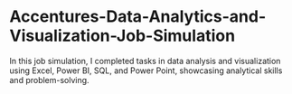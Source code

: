 # Accentures-Data-Analytics-and-Visualization-Job-Simulation
In this job simulation, I completed tasks in data analysis and visualization using Excel, Power BI, SQL, and Power Point, showcasing analytical skills and problem-solving.
